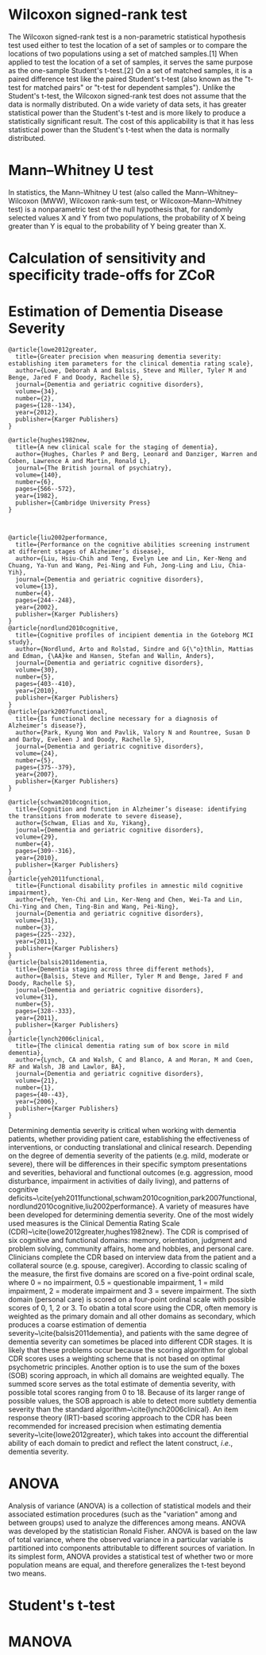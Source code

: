 # Wilcoxon signed-rank test

The Wilcoxon signed-rank test is a non-parametric statistical hypothesis test used either to test the location of a set of samples or to compare the locations of two populations using a set of matched samples.[1] When applied to test the location of a set of samples, it serves the same purpose as the one-sample Student's t-test.[2] On a set of matched samples, it is a paired difference test like the paired Student's t-test (also known as the "t-test for matched pairs" or "t-test for dependent samples"). Unlike the Student's t-test, the Wilcoxon signed-rank test does not assume that the data is normally distributed. On a wide variety of data sets, it has greater statistical power than the Student's t-test and is more likely to produce a statistically significant result. The cost of this applicability is that it has less statistical power than the Student's t-test when the data is normally distributed.

# Mann–Whitney U test

In statistics, the Mann–Whitney U test (also called the Mann–Whitney–Wilcoxon (MWW), Wilcoxon rank-sum test, or Wilcoxon–Mann–Whitney test) is a nonparametric test of the null hypothesis that, for randomly selected values X and Y from two populations, the probability of X being greater than Y is equal to the probability of Y being greater than X.

# Calculation of sensitivity and specificity trade-offs for ZCoR

# Estimation of Dementia Disease Severity

```
@article{lowe2012greater,
  title={Greater precision when measuring dementia severity: establishing item parameters for the clinical dementia rating scale},
  author={Lowe, Deborah A and Balsis, Steve and Miller, Tyler M and Benge, Jared F and Doody, Rachelle S},
  journal={Dementia and geriatric cognitive disorders},
  volume={34},
  number={2},
  pages={128--134},
  year={2012},
  publisher={Karger Publishers}
}

@article{hughes1982new,
  title={A new clinical scale for the staging of dementia},
  author={Hughes, Charles P and Berg, Leonard and Danziger, Warren and Coben, Lawrence A and Martin, Ronald L},
  journal={The British journal of psychiatry},
  volume={140},
  number={6},
  pages={566--572},
  year={1982},
  publisher={Cambridge University Press}
}



@article{liu2002performance,
  title={Performance on the cognitive abilities screening instrument at different stages of Alzheimer’s disease},
  author={Liu, Hsiu-Chih and Teng, Evelyn Lee and Lin, Ker-Neng and Chuang, Ya-Yun and Wang, Pei-Ning and Fuh, Jong-Ling and Liu, Chia-Yih},
  journal={Dementia and geriatric cognitive disorders},
  volume={13},
  number={4},
  pages={244--248},
  year={2002},
  publisher={Karger Publishers}
}
@article{nordlund2010cognitive,
  title={Cognitive profiles of incipient dementia in the Goteborg MCI study},
  author={Nordlund, Arto and Rolstad, Sindre and G{\"o}thlin, Mattias and Edman, {\AA}ke and Hansen, Stefan and Wallin, Anders},
  journal={Dementia and geriatric cognitive disorders},
  volume={30},
  number={5},
  pages={403--410},
  year={2010},
  publisher={Karger Publishers}
}
@article{park2007functional,
  title={Is functional decline necessary for a diagnosis of Alzheimer’s disease?},
  author={Park, Kyung Won and Pavlik, Valory N and Rountree, Susan D and Darby, Eveleen J and Doody, Rachelle S},
  journal={Dementia and geriatric cognitive disorders},
  volume={24},
  number={5},
  pages={375--379},
  year={2007},
  publisher={Karger Publishers}
}

@article{schwam2010cognition,
  title={Cognition and function in Alzheimer’s disease: identifying the transitions from moderate to severe disease},
  author={Schwam, Elias and Xu, Yikang},
  journal={Dementia and geriatric cognitive disorders},
  volume={29},
  number={4},
  pages={309--316},
  year={2010},
  publisher={Karger Publishers}
}
@article{yeh2011functional,
  title={Functional disability profiles in amnestic mild cognitive impairment},
  author={Yeh, Yen-Chi and Lin, Ker-Neng and Chen, Wei-Ta and Lin, Chi-Ying and Chen, Ting-Bin and Wang, Pei-Ning},
  journal={Dementia and geriatric cognitive disorders},
  volume={31},
  number={3},
  pages={225--232},
  year={2011},
  publisher={Karger Publishers}
}
@article{balsis2011dementia,
  title={Dementia staging across three different methods},
  author={Balsis, Steve and Miller, Tyler M and Benge, Jared F and Doody, Rachelle S},
  journal={Dementia and geriatric cognitive disorders},
  volume={31},
  number={5},
  pages={328--333},
  year={2011},
  publisher={Karger Publishers}
}
@article{lynch2006clinical,
  title={The clinical dementia rating sum of box score in mild dementia},
  author={Lynch, CA and Walsh, C and Blanco, A and Moran, M and Coen, RF and Walsh, JB and Lawlor, BA},
  journal={Dementia and geriatric cognitive disorders},
  volume={21},
  number={1},
  pages={40--43},
  year={2006},
  publisher={Karger Publishers}
}
```

Determining dementia severity is critical when
working with dementia patients, whether providing
patient care, establishing the effectiveness of interventions, or conducting translational and clinical research.
Depending on the degree of dementia severity of the patients (e.g. mild, moderate or severe), there will be differences in their specific symptom presentations and
severities, behavioral and functional outcomes (e.g. aggression, mood disturbance, impairment in activities of
daily living), and patterns of cognitive deficits~\cite{yeh2011functional,schwam2010cognition,park2007functional,nordlund2010cognitive,liu2002performance}. A
variety of measures have been developed for determining
dementia severity. One of the most widely used measures
is the Clinical Dementia Rating Scale (CDR)~\cite{lowe2012greater,hughes1982new}. The CDR is comprised of six cognitive and functional
domains: memory, orientation, judgment and problem
solving, community affairs, home and hobbies, and personal care. Clinicians complete the CDR based on interview data from the patient and a collateral source (e.g.
spouse, caregiver). According to classic scaling of the
measure, the first five domains are scored on a five-point
ordinal scale, where 0 = no impairment, 0.5 = questionable impairment, 1 = mild impairment, 2 = moderate impairment and 3 = severe impairment. The sixth domain
(personal care) is scored on a four-point ordinal scale
with possible scores of 0, 1, 2 or 3.
To obatin a total score using the CDR, often  memory is weighted  as the
primary domain and all other domains as secondary, which produces a coarse estimation of dementia severity~\cite{balsis2011dementia}, and patients with the same degree of dementia severity can
sometimes be placed into different CDR stages. It is
likely that these problems occur because the scoring algorithm for global CDR scores uses a weighting scheme
that is not based on optimal psychometric principles. Another option is to use the sum of the boxes (SOB)
scoring approach, in which all domains are weighted
equally. The summed score serves as the total estimate
of dementia severity, with possible total scores ranging
from 0 to 18. Because of its larger range of possible values, the SOB approach is able to detect more subtlety dementia severity than the standard algorithm~\cite{lynch2006clinical}. An item response theory (IRT)-based scoring approach to the CDR has been recommended for increased 
precision when estimating dementia severity~\cite{lowe2012greater}, which 
takes into account the differential ability of each domain
to predict and reflect the latent construct, $i.e.$, dementia severity.


# ANOVA

Analysis of variance (ANOVA) is a collection of statistical models and their associated estimation procedures (such as the "variation" among and between groups) used to analyze the differences among means. ANOVA was developed by the statistician Ronald Fisher. ANOVA is based on the law of total variance, where the observed variance in a particular variable is partitioned into components attributable to different sources of variation. In its simplest form, ANOVA provides a statistical test of whether two or more population means are equal, and therefore generalizes the t-test beyond two means.

# Student's t-test



# MANOVA

